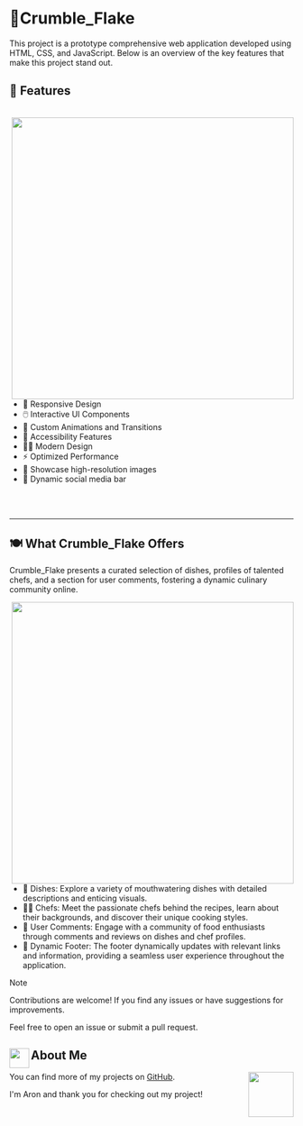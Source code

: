 # 🍪Crumble_Flake
This project is a prototype comprehensive web application developed using HTML, CSS, and JavaScript. Below is an overview of the key features that make this project stand out.

## 🚀 Features
<br>
<img src="https://github.com/AronSoto/Main_Crumble_Flake/blob/main/Imagenes/real.gif" align = "right" width="500">

- 📱 Responsive Design
- 🖱️ Interactive UI Components
- 🎨 Custom Animations and Transitions
- 💊 Accessibility Features
- 🧑‍🎨 Modern Design
- ⚡ Optimized Performance
- 🌃 Showcase high-resolution images
- 🧩 Dynamic social media bar

<br><br>

<hr>

## 🍽️ What Crumble_Flake Offers
Crumble_Flake presents a curated selection of dishes, profiles of talented chefs, and a section for user comments, fostering a dynamic culinary community online.

<img src="https://github.com/AronSoto/Main_Crumble_Flake/blob/main/Imagenes/real.gif" align = "right" width="500">

- 🍲 Dishes: Explore a variety of mouthwatering dishes with detailed descriptions and enticing visuals.
- 👨‍🍳 Chefs: Meet the passionate chefs behind the recipes, learn about their backgrounds, and discover their unique cooking styles.
- 💬 User Comments: Engage with a community of food enthusiasts through comments and reviews on dishes and chef profiles.
- 🦶 Dynamic Footer: The footer dynamically updates with relevant links and information, providing a seamless user experience throughout the application.


> [!NOTE]
> Contributions are welcome! If you find any issues or have suggestions for improvements.
>
> Feel free to open an issue or submit a pull request.

## <img src="https://i.pinimg.com/originals/9d/d1/a0/9dd1a0c90caa865e3718947e2b91d35e.gif" width="35" align="left">About Me

You can find more of my projects on [GitHub](https://github.com/AronSoto).
<img src="https://media.tenor.com/xUsAhkVbgrQAAAAi/minecraft-bee.gif" align = "right" width="80">

I'm Aron and thank you for checking out my project!
